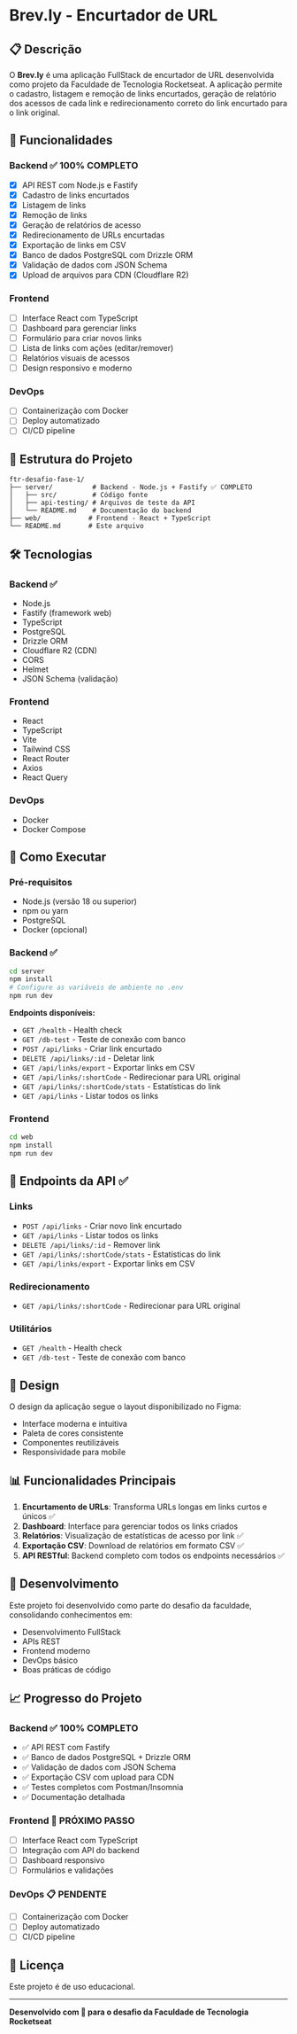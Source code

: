 # Brev.ly - Encurtador de URL

## 📋 Descrição

O **Brev.ly** é uma aplicação FullStack de encurtador de URL desenvolvida como projeto da Faculdade de Tecnologia Rocketseat. A aplicação permite o cadastro, listagem e remoção de links encurtados, geração de relatório dos acessos de cada link e redirecionamento correto do link encurtado para o link original.

## 🚀 Funcionalidades

### Backend ✅ **100% COMPLETO**
- [x] API REST com Node.js e Fastify
- [x] Cadastro de links encurtados
- [x] Listagem de links
- [x] Remoção de links
- [x] Geração de relatórios de acesso
- [x] Redirecionamento de URLs encurtadas
- [x] Exportação de links em CSV
- [x] Banco de dados PostgreSQL com Drizzle ORM
- [x] Validação de dados com JSON Schema
- [x] Upload de arquivos para CDN (Cloudflare R2)

### Frontend
- [ ] Interface React com TypeScript
- [ ] Dashboard para gerenciar links
- [ ] Formulário para criar novos links
- [ ] Lista de links com ações (editar/remover)
- [ ] Relatórios visuais de acessos
- [ ] Design responsivo e moderno

### DevOps
- [ ] Containerização com Docker
- [ ] Deploy automatizado
- [ ] CI/CD pipeline

## 📁 Estrutura do Projeto

```
ftr-desafio-fase-1/
├── server/          # Backend - Node.js + Fastify ✅ COMPLETO
│   ├── src/         # Código fonte
│   ├── api-testing/ # Arquivos de teste da API
│   └── README.md    # Documentação do backend
├── web/            # Frontend - React + TypeScript
└── README.md       # Este arquivo
```

## 🛠️ Tecnologias

### Backend ✅
- Node.js
- Fastify (framework web)
- TypeScript
- PostgreSQL
- Drizzle ORM
- Cloudflare R2 (CDN)
- CORS
- Helmet
- JSON Schema (validação)

### Frontend
- React
- TypeScript
- Vite
- Tailwind CSS
- React Router
- Axios
- React Query

### DevOps
- Docker
- Docker Compose

## 🚀 Como Executar

### Pré-requisitos
- Node.js (versão 18 ou superior)
- npm ou yarn
- PostgreSQL
- Docker (opcional)

### Backend ✅
```bash
cd server
npm install
# Configure as variáveis de ambiente no .env
npm run dev
```

**Endpoints disponíveis:**
- `GET /health` - Health check
- `GET /db-test` - Teste de conexão com banco
- `POST /api/links` - Criar link encurtado
- `DELETE /api/links/:id` - Deletar link
- `GET /api/links/export` - Exportar links em CSV
- `GET /api/links/:shortCode` - Redirecionar para URL original
- `GET /api/links/:shortCode/stats` - Estatísticas do link
- `GET /api/links` - Listar todos os links

### Frontend
```bash
cd web
npm install
npm run dev
```

## 📝 Endpoints da API ✅

### Links
- `POST /api/links` - Criar novo link encurtado
- `GET /api/links` - Listar todos os links
- `DELETE /api/links/:id` - Remover link
- `GET /api/links/:shortCode/stats` - Estatísticas do link
- `GET /api/links/export` - Exportar links em CSV

### Redirecionamento
- `GET /api/links/:shortCode` - Redirecionar para URL original

### Utilitários
- `GET /health` - Health check
- `GET /db-test` - Teste de conexão com banco

## 🎨 Design

O design da aplicação segue o layout disponibilizado no Figma:
- Interface moderna e intuitiva
- Paleta de cores consistente
- Componentes reutilizáveis
- Responsividade para mobile

## 📊 Funcionalidades Principais

1. **Encurtamento de URLs**: Transforma URLs longas em links curtos e únicos ✅
2. **Dashboard**: Interface para gerenciar todos os links criados
3. **Relatórios**: Visualização de estatísticas de acesso por link ✅
4. **Exportação CSV**: Download de relatórios em formato CSV ✅
5. **API RESTful**: Backend completo com todos os endpoints necessários ✅

## 🔧 Desenvolvimento

Este projeto foi desenvolvido como parte do desafio da faculdade, consolidando conhecimentos em:
- Desenvolvimento FullStack
- APIs REST
- Frontend moderno
- DevOps básico
- Boas práticas de código

## 📈 Progresso do Projeto

### Backend ✅ **100% COMPLETO**
- ✅ API REST com Fastify
- ✅ Banco de dados PostgreSQL + Drizzle ORM
- ✅ Validação de dados com JSON Schema
- ✅ Exportação CSV com upload para CDN
- ✅ Testes completos com Postman/Insomnia
- ✅ Documentação detalhada

### Frontend 🔄 **PRÓXIMO PASSO**
- [ ] Interface React com TypeScript
- [ ] Integração com API do backend
- [ ] Dashboard responsivo
- [ ] Formulários e validações

### DevOps 📋 **PENDENTE**
- [ ] Containerização com Docker
- [ ] Deploy automatizado
- [ ] CI/CD pipeline

## 📄 Licença

Este projeto é de uso educacional.

---

**Desenvolvido com 💜 para o desafio da Faculdade de Tecnologia Rocketseat** 